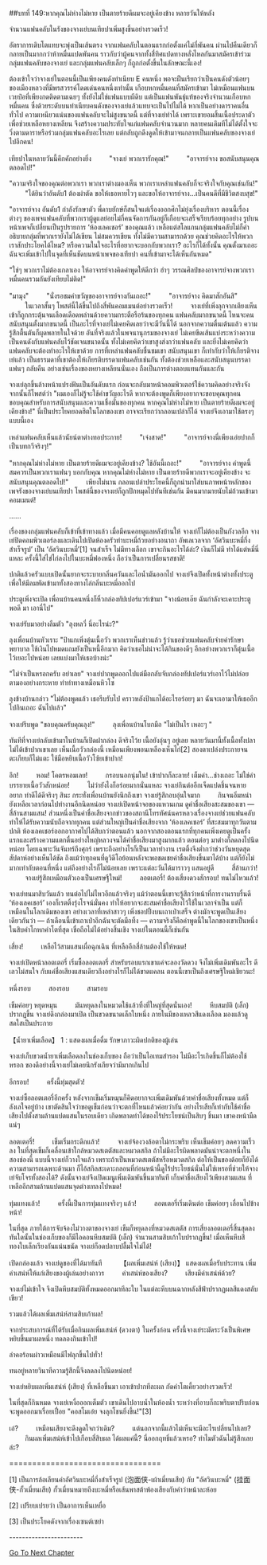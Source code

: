 ##บทที่ 149:หากคุณไม่ห่างไม่หาย เป็นตายร้ายดีผมจะอยู่เคียงข้าง
หลายวันให้หลัง

จำนวนแฟนคลับในรังของจางเย่บนเทียปาเพิ่มสูงขึ้นอย่างรวดเร็ว!

อัตราการเติบโตแทบจะพุ่งเป็นเส้นตรง จากแฟนคลับในตอนแรกก่อตั้งแค่ไม่กี่พันคน ผ่านไปคืนเดียวก็กลายเป็นมากกว่าห้าหมื่นแปดพันคน ราวกับว่าผู้คนจากทั้งสี่ทิศแปดทางหลั่งไหลกันมาสมัครเข้าร่วมกลุ่มแฟนคลับของจางเย่ และกลุ่มแฟนคลับเล็กๆ ก็ถูกก่อตั้งขึ้นในลักษณะนี้เอง!

ต้องเข้าใจว่าจางเย่ในตอนนี้เป็นเพียงคนดังทำเนียบ E คนหนึ่ง พอจะฝืนเรียกว่าเป็นคนดังตัวน้อยๆ ของเมืองหลวงที่มีพรสวรรค์โดดเด่นคนหนึ่งเท่านั้น เกือบหกหมื่นคนที่สมัครเข้ามา ไม่เหมือนแฟนบนเวยป๋อที่เพียงกดติดตามเฉยๆ ทั้งยังไม่ใช่แฟนแบบผีดิบ แต่เป็นแฟนพันธุ์แท้ของจริงจำนวนเกือบหกหมื่นคน ซึ่งด้วยระดับบนทำเนียบคนดังของจางเย่แล้วแทบจะเป็นไปไม่ได้ หากเป็นอย่างดาราคนอื่นทั่วไป ความเหนียวแน่นของแฟนคลับจะไม่สูงขนาดนี้ แต่ที่จางเย่ทำได้ เพราะเขายอมสิ้นเนื้อประดาตัวเพื่อช่วยเหลือหยางเหลียน จึงสร้างความประทับใจแก่แฟนคลับจำนวนมาก หลายคนเดิมทีไม่ได้ตั้งใจจะวิ่งตามดาราหรือร่วมกลุ่มแฟนคลับอะไรเลย แต่กลับถูกดึงดูดให้เข้ามาจนกลายเป็นแฟนคลับของจางเย่ไปอีกคน! 

เทียปาในหลายวันนี้คึกคักอย่างยิ่ง
　　
"จางเย่ พวกเรารักคุณ!"
　　
"อาจารย์จาง ขอสนับสนุนคุณตลอดไป!"

"ความจริงใจของคุณต่อพวกเรา พวกเราต่างมองเห็น พวกเราเหล่าแฟนคลับก็จะจริงใจกับคุณเช่นกัน!"
　　
"ได้ยินว่าอันดับ1 ต้องผ่าตัด ขอให้เธอหายไวๆ และขอให้อาจารย์จาง...เป็นคนดีที่มีชีวิตสงบสุข!"

"อาจารย์จาง อันดับ1 กำลังรักษาตัว พี่ดาบยักษ์ก็สนใจแต่เรื่องออกศึกไม่ยุ่งเรื่องบริหาร ตอนนี้เรื่องต่างๆ ของเพจแฟนคลับที่พวกเราผู้ดูแลย่อยไม่กี่คนจัดการกันอยู่ก็เกือบจะเสร็จเรียบร้อยทุกอย่าง รูปบนหน้าเพจก็เปลี่ยนเป็นรูปรายการ ‘ห้องเลคเชอร์’ ของคุณแล้ว เหลือแต่สโลแกนกลุ่มแฟนคลับไม่ก็คำอธิบายกลุ่มที่พวกเรายังไม่ได้เขียน ไม่สมควรเขียน ทั้งไม่มีความสามารถด้วย คุณช่วยคิดอะไรให้พวกเราสักประโยคได้ไหม? หรือความในใจอะไรที่อยากจะบอกกับพวกเรา? อะไรก็ได้ทั้งนั้น คุณตั้งมาเถอะ ฉันจะเพิ่มเข้าไปในจุดที่เห็นชัดบนหน้าเพจของเทียปา คนที่เข้ามาจะได้เห็นกันหมด"

"ใช่ๆ พวกเราไม่ต้องเกลาเอง ให้อาจารย์จางคิดคำพูดให้ดีกว่า ฮ่าๆ วรรณศิลป์ของอาจารย์จางพวกเราหมื่นคนรวมกันยังเทียบไม่ติด!"

"มามุง"
　　
"นั่งรอชมคำขวัญของอาจารย์จางกันเถอะ!"
　　
"อาจารย์จาง คิดมาสักอันสิ"
　　
ในเวลาสั้นๆ โพสต์นี้ได้ขึ้นไปถึงสี่พันคอมเมนต์อย่างรวดเร็ว!
　　
จางเย่ที่เพิ่งลุกจากเตียงเห็นเข้าก็ถูกกระตุ้นจนเลือดเดือดพล่านด้วยความกระตือรือร้นของทุกคน แฟนคลับมากขนาดนี้ ไหนจะคนสนับสนุนตั้งมากขนาดนี้ เป็นอะไรที่จางเย่ไม่เคยคิดเลยว่าจะมีวันนี้ได้ นอกจากความตื่นเต้นแล้ว ความรู้สึกตื้นตันก็ผุดพลายในใจด้วย อันที่จริงแล้วในพจนานุกรมของจางเย่ ไม่เคยขีดเส้นแบ่งระหว่างความเป็นคนดังกับแฟนคลับไว้ชัดเจนขนาดนั้น ทั้งไม่เคยคิดว่าเขาสูงส่งกว่าแฟนคลับ และยิ่งไม่เคยคิดว่าแฟนคลับจะต้องทำอะไรให้เขาด้วย การที่เหล่าแฟนคลับชื่นชมเขา สนับสนุนเขา ก็เท่ากับว่าให้เกียรติจางเย่แล้ว เป็นธรรมดาที่เขาต้องให้เกียรติบรรดาแฟนคลับเช่นกัน ทั้งต้องช่วยเหลือและสนับสนุนบรรดาแฟนๆ กลับคืน อย่างเช่นเรื่องของหยางเหลียนนั่นเอง ถือเป็นการต่างตอบแทนกันและกัน

จางเย่ลุกขึ้นล้างหน้าแปรงฟันเป็นอันดับแรก ก่อนจะกลับมาหน้าคอมพิวเตอร์ใช้ความคิดอย่างจริงจัง จากนั้นก็โพสต์ว่า "ผมเองก็ไม่รู้จะใช้คำขวัญอะไรดี หากจะต้องพูดก็เพียงอยากจะขอบคุณทุกคน ขอบคุณสำหรับการสนับสนุนและความเชื่อมั่นของทุกคน หากคุณไม่ห่างไม่หาย เป็นตายร้ายดีผมจะอยู่เคียงข้าง!" นี่เป็นประโยคยอดฮิตในโลกของเขา อาจจะเรียกว่ากลอนเปล่าก็ได้ จางเย่จึงเอามาใช้ตรงๆ แบบนี้เอง

เหล่าแฟนคลับเห็นแล้วนัยน์ตาต่างทอประกาย!
　　
"เจ๋งสาด!"
　　
"อาจารย์จางนี่เพียงเอ่ยปากก็เป็นบทกวีจริงๆ!"

"หากคุณไม่ห่างไม่หาย เป็นตายร้ายดีผมจะอยู่เคียงข้าง? ใช้อันนี้เถอะ!"
　　
"อาจารย์จาง คำพูดนี้สมควรเป็นพวกเราแฟนๆ บอกกับคุณ หากคุณไม่ห่างไม่หาย เป็นตายร้ายดีพวกเราจะอยู่เคียงข้าง จะสนับสนุนคุณตลอดไป!"
　　
เพียงไม่นาน กลอนเปล่าประโยคนี้ก็ถูกนำมาใส่บนภาพหน้าหลักของเพจรังของจางเย่บนเทียปา โพสต์นี้ของจางเย่ก็ถูกปักหมุดไปทันทีเช่นกัน มีคนมากมายนับไม่ถ้วนเข้ามาคอมเมนต์!


…...


เรื่องของกลุ่มแฟนคลับก็เข้าที่เข้าทางแล้ว เมื่อมีคนคอยดูแลหลังบ้านให้ จางเย่ก็ไม่ต้องเป็นกังวลอีก จางเย่ปิดคอมพิวเตอร์ลงและเดินไปเปิดห้องครัวทำบะหมี่ถ้วยอย่างอนาถา อัพเลเวลจาก ‘อัศวินบะหมี่กึ่งสำเร็จรูป’ เป็น ‘อัศวินบะหมี่’[1] จนสำเร็จ ไม่มีทางเลือก เขาจะกินอะไรได้ล่ะ? เงินก็ไม่มี ทำได้แต่หมี่นี่แหละ ครั้งนี้ใส่ไข่ไก่ลงไปในบะหมี่ฟองหนึ่ง ถือว่าเป็นการเปลี่ยนรสชาติ!

ปกติแล้วครัวแบบเปิดนั้นยากจะระบายกลิ่นควันและไอน้ำมันออกไป จางเย่จึงเปิดทั้งหน้าต่างทั้งประตู เพื่อให้มีลมพัดเข้ามาทั้งสองทางไล่กลิ่นบะหมี่ออกไป

ประตูเพิ่งจะเปิด เพื่อนบ้านคนหนึ่งก็หิ้วกล่องทัปเปอร์แวร์เข้ามา "จางน้อยเอ๊ย ฉันกำลังจะเคาะประตูพอดี มา เอานี่ไป"

จางเย่รับมาอย่างลืมตัว "ลุงหลวี่ นี่อะไรน่ะ?"

ลุงเพื่อนบ้านหัวเราะ "ป้าแกเพิ่งตุ๋นเนื้อวัว พวกเราเห็นข่าวแล้ว รู้ว่าเธอช่วยแฟนคลับจ่ายค่ารักษาพยาบาล ใช้เงินไปหมดแถมยังเป็นหนี้อีกมาก คิดว่าเธอไม่น่าจะได้กินของดีๆ อีกอย่างพวกเราก็ตุ๋นเนื้อไว้เยอะไปหน่อย เลยแบ่งมาให้เธอบ้างน่ะ"

"ไม่จำเป็นหรอกครับ อย่าเลย" จางเย่ปากพูดออกไปแต่มือกลับจับกล่องทัปเปอร์แวร์เอาไว้ไม่ปล่อย ตามองอย่างกระหาย ทำท่าทางเหมือนหิวโซ

ลุงข้างบ้านกล่าว "ไม่ต้องพูดแล้ว เธอรีบรับไป คราวหลังป้าแกได้อะไรอร่อยๆ มา ฉันจะเอามาให้เธออีก ไปกินเถอะ ฉันไปแล้ว"

จางเย่รีบพูด "ขอบคุณครับคุณลุง!"
　　
ลุงเพื่อนบ้านโบกมือ "ไม่เป็นไร เหอะๆ "

ทันทีที่จางเย่กลับเข้ามาในบ้านก็เปิดฝากล่อง ดีจริงโว้ย เนื้อยังอุ่นๆ อยู่เลย หลายวันมานี้ทั้งเนื้อทั้งปลาไม่ได้เข้าปากเขาเลย เห็นเนื้อวัวกล่องนี้ เหมือนเพียงพอนเหลืองเห็นไก่[2] สองตาเปล่งประกายจนตะเกียบก็ไม่แตะ ใช้มือหยิบเนื้อวัวโซ้ยเข้าปาก!

อึก!
　　
หอม! โคตรหอมเลย!
　　
กรอบนอกนุ่มใน! เข้าปากก็ละลาย! เต็มคำ...ช่างเถอะ ไม่ใช่คำบรรยายเนื้อวัวสักหน่อย!
　　 
ไม่ว่ายังไงก็อร่อยมากนั่นแหละ จางเย่กินต่ออีกเจ็ดแปดชิ้นจนหายอยาก ทำดีได้ดีจริงๆ สินะ กระทั่งเพื่อนบ้านยังนึกถึงเขา จางเย่รู้สึกอบอุ่นใจมาก
　　
กินจนอิ่มหนำ ยังเหลือเวลาก่อนไปทำงานอีกนิดหน่อย จางเย่เปิดหน้าจอของแหวนเกม ดูค่าชื่อเสียงสะสมของเขา — สี่ล้านสามแสน! ส่วนหนึ่งเป็นค่าชื่อเสียงจากข่าวของสถานีโทรทัศน์นครหลวงเรื่องจางเย่ช่วยแฟนคลับ ทำให้ได้รับความนับถือจากทุกคน แต่ส่วนใหญ่เป็นค่าชื่อเสียงจาก ‘ห้องเลคเชอร์’ ที่สะสมมาทุกวันตามปกติ ห้องเลคเชอร์ออกอากาศไปได้สิบกว่าตอนแล้ว นอกจากสองตอนแรกที่ทุกคนเพิ่งเคยดูเป็นครั้งแรกและสร้างความแตกตื่นอย่างใหญ่หลวงจนได้ค่าชื่อเสียงมาสูงมากแล้ว ตอนต่อๆ มาต่างก็ลดลงไปนิดหน่อย โดยเฉพาะวันจันทร์ถึงศุกร์ เพราะถึงอย่างไรก็เป็นเวลาทำงาน เรตติ้งจึงต่ำกว่าช่วงวันหยุดสุดสัปดาห์อย่างเห็นได้ชัด ถึงแม้ว่าทุกคนที่ดูวิดีโอย้อนหลังจะพอชดเชยค่าชื่อเสียงขึ้นมาได้บ้าง แต่ก็ยังไม่มากเท่ากับตอนที่หนึ่ง แต่ถึงอย่างไรก็ไม่น้อยเลย เพราะแต่ละวันได้มาราวๆ แสนอยู่ดี
　　
สี่ล้านกว่า!
　　
จางเย่รู้สึกเหมือนตัวเองเป็นเศรษฐีใหม่!
　　
ลอตเตอรี่! ต้องเสี่ยงดวงสักรอบ! ทนไม่ไหวแล้ว!

จางเย่ทนมาสิบวันแล้ว ทนต่อไปไม่ไหวอีกแล้วจริงๆ แม้ว่าตอนนี้เขาจะรู้สึกว่าหน้าที่การงานราบรื่นดี ‘ห้องเลคเชอร์’ เองก็เรตติ้งรุ่งโรจน์มั่นคง ทำให้อยากจะสะสมค่าชื่อเสียงไว้ใช้ในเวลาจำเป็น แต่ก็เหมือนในโลกเดิมของเขา อย่างเวลาที่เหล่าสาวๆ เพิ่งชอปปิ้งบนเถาเป่าเสร็จ ต่างมักจะพูดเป็นเสียงเดียวกันว่า — ถ้าเดือนนี้เข้าเถาเป่าอีกฉันจะตัดมือทิ้ง — ความจริงก็คือคำพูดนี้ในโลกของเขาเป็นหนึ่งในสิบคำโกหกคำโตที่สุด เชื่อถือไม่ได้อย่างสิ้นเชิง จางเย่ในตอนนี้ก็เช่นกัน

เสี่ยง!
　　
เหลือไว้สามแสนเผื่อฉุกเฉิน ที่เหลืออีกสี่ล้านต้องใช้ให้หมด! 

จางเย่เปิดหน้าลอตเตอรี่ เริ่มซื้อลอตเตอรี่ สำหรับรอบแรกเขาแค่จะลองวัดดวง จึงไม่เพิ่มเดิมพันอะไร ดีเลวไม่สนใจ กับแค่ชื่อเสียงแสนเดียวถึงอย่างไรก็ไม่ได้ขาดแคลน ตอนนี้เขาเป็นถึงเศรษฐีใหม่เชียวนะ!

หนึ่งรอบ
　　
สองรอบ
　　
สามรอบ

เข็มค่อยๆ หยุดหมุน 
　　
มันหยุดลงในหมวดใช้แล้วทิ้งที่ใหญ่ที่สุดนั่นเอง!
　　
หีบสมบัติ (เล็ก) ปรากฏขึ้น จางเย่ดึงกล่องมาเปิด เป็นขวดขนาดเล็กใบหนึ่ง ภายในมีของเหลวสีแดงเลือด มองแล้วดูสดใสเป็นประกาย

【น้ำยาเพิ่มเลือด】 1 : แสดงผลเมื่อดื่ม รักษาภาวะผิดปกติของผู้เล่น

จางเย่เก็บขวดน้ำยาเพิ่มเลือดลงในช่องเก็บของ ถือว่าเป็นไอเทมสำรอง ไม่มีอะไรเกิดขึ้นก็ไม่ต้องใช้หรอก ของดีอย่างนี้จางเย่ไม่เคยนึกรังเกียจว่ามีมากเกินไป

อีกรอบ!
　　
ครั้งนี้ทุ่มสุดตัว!

จางเย่ซื้อลอตเตอรี่อีกครั้ง หลังจากเข็มเริ่มหมุนก็คิดอยากจะเพิ่มเดิมพันด้วยค่าชื่อเสียงทั้งหมด แต่ก็ลังเลใจอยู่บ้าง เขาตัดสินใจว่าขอดูเข็มก่อนว่าจะตกที่ไหนแล้วค่อยว่ากัน อย่างไรเสียก็เท่ากับใช้ค่าชื่อเสียงไปตั้งสามล้านแปดแสนในรอบเดียว เกิดพลาดท่าได้ของไร้ประโยชน์เป็นสิบๆ ชิ้นมา เขาคงหน้ามืดแน่ๆ 

ลอตเตอรี่!
　　
เข็มเริ่มกระดิกแล้ว!
　　
จางเย่จ้องวงล้อตาไม่กระพริบ เห็นเข็มค่อยๆ ลดความเร็วลง ในที่สุดเข็มก็เคลื่อนเข้าใกล้หมวดสเตตัสและหมวดสกิล ถ้าไม่มีอะไรผิดพลาดมันน่าจะตกหนึ่งในสองช่องนี้ แบบนี้จางเย่ก็วางใจแล้ว เพราะถ้าเป็นหมวดสเตตัสหรือหมวดสกิล ต่อให้เป็นของด้อยก็ยังได้ความสามารถเฉพาะด้านมา ก็ไอ้สกิลสะเดาะกลอนที่ก่อนหน้านี้ดูไร้ประโยชน์นั่นไม่ใช่เหรอที่ช่วยให้จางเย่จับโจรทั้งสองได้? ดังนั้นจางเย่จึงเปิดเมนูเพิ่มเดิมพันขึ้นมาทันที เก็บค่าชื่อเสียงไว้เพียงสามแสน ที่เหลืออีกสามล้านแปดแสนจุดต่างเทลงไปหมด!

ทุ่มแทงแล้ว!
　　
ครั้งนี้เป็นการทุ่มแทงจริงๆ แล้ว!
　　
ลอตเตอรี่เริ่มเดินต่อ เข็มค่อยๆ เลื่อนไปข้างหน้า!

ในที่สุด ภายใต้การจับจ้องไม่วางตาของจางเย่ เข็มก็หยุดลงที่หมวดสเตตัส การเสี่ยงลอตเตอรี่สิ้นสุดลง ทันใดนั้นในช่องเก็บของก็มีไอคอนหีบสมบัติ (เล็ก) จำนวนสามสิบเก้าใบปรากฏขึ้น! เมื่อเห็นหีบสีทองใบเล็กเรียงกันแน่นขนัด จางเย่ก็อดปลาบปลื้มใจไม่ได้! 

เปิดกล่องแล้ว จางเย่ดูของที่ได้มาทันที 
　　
【ผลเพิ่มเสน่ห์ (เสียง)】 แสดงผลเมื่อรับประทาน เพิ่มค่าเสน่ห์ให้แก่เสียงของผู้เล่นอย่างถาวร 
　　
ค่าเสน่ห์ของเสียง? 
　　
เสียงมีค่าเสน่ห์ด้วย?

จางเย่ไม่เข้าใจ จึงเปิดหีบสมบัติทั้งหมดออกมาทีละใบ ในแต่ละหีบบนฉากหลังสีฟ้าปรากฏผลสีแดงสลับเขียว! 

รวมแล้วได้ผลเพิ่มเสน่ห์สามสิบเก้าผล!

จากประสบการณ์ที่ได้รับเมื่อกินผลเพิ่มเสน่ห์ (ดวงตา) ในครั้งก่อน ครั้งนี้จางเย่ระมัดระวังเป็นพิเศษ หยิบขึ้นมาผลหนึ่ง ทดลองกินเข้าไป!

ลำคอร้อนผ่าวเหมือนมีไฟลุกขึ้นไปทั่ว!

ทนอยู่หลายวินาทีความรู้สึกนี้จึงลดลงไปนิดหน่อย! 

จางเย่หยิบผลเพิ่มเสน่ห์ (เสียง) ที่เหลือขึ้นมา เอาเข้าปากทีละผล กัดคำโตเคี้ยวอย่างรวดเร็ว!

ในที่สุดก็กินหมด จางเย่เหงื่อออกเต็มตัว เขาเดินไปอาบน้ำในห้องน้ำ ระหว่างที่อาบก็กะพริบตาปริบก่อนจะพูดออกมาเรื่อยเปื่อย "คอสโมเอ๋ย จงลุกโชนยิ่งขึ้น!"[3]

เอ๋?
　　
เหมือนเสียงจะดึงดูดใจกว่าเดิม?
　　
แต่นอกจากนี้แล้วไม่เห็นจะมีอะไรเปลี่ยนไปเลย?
　　
กินผลเพิ่มเสน่ห์เข้าไปเกือบสี่สิบผล ได้ผลแค่นี้? นี่ออกฤทธิ์แล้วเหรอ? ทำไมตัวฉันไม่รู้สึกเลยล่ะ?


=================================

[1] เป็นการล้อเลียนคำอัศวินบะหมี่กึ่งสำเร็จรูป (泡面侠-เผ้าเมี่ยนเสีย) กับ "อัศวินบะหมี่" (挂面侠-กั้วเมี่ยนเสีย) กั้วเมี่ยนหมายถึงบะหมี่หรือเส้นพาสต้าพ้องเสียงกับคำว่าหน้าละห้อย 

[2] เปรียบเปรยว่า เป็นอาการเห็นเหยื่อ

[3] เป็นประโยคดังจากเรื่องเซนต์เซย่า


-*-*-*-*-*-*-*-*-*-*-*-*-*-*-*-*-*-*-*-*-*-*-


[Go To Next Chapter]( ./52.md)